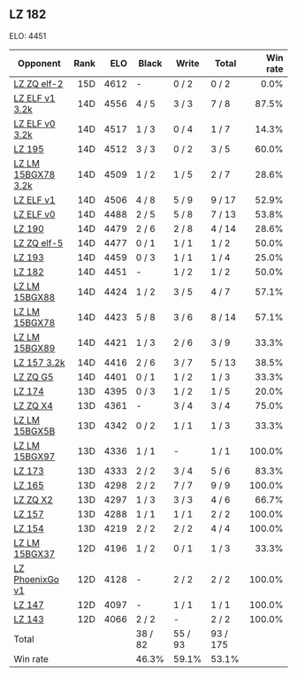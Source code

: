 ## LZ 182 ##

ELO: 4451

Opponent | Rank | ELO | Black | Write | Total | Win rate
---------|-----:|----:|-------|-------|-------|-------:
[LZ ZQ elf-2](LZ%20ZQ%20elf-2.md) | 15D | 4612 | - | 0 / 2 | 0 / 2 | 0.0%
[LZ ELF v1 3.2k](LZ%20ELF%20v1%203.2k.md) | 14D | 4556 | 4 / 5 | 3 / 3 | 7 / 8 | 87.5%
[LZ ELF v0 3.2k](LZ%20ELF%20v0%203.2k.md) | 14D | 4517 | 1 / 3 | 0 / 4 | 1 / 7 | 14.3%
[LZ 195](LZ%20195.md) | 14D | 4512 | 3 / 3 | 0 / 2 | 3 / 5 | 60.0%
[LZ LM 15BGX78 3.2k](LZ%20LM%2015BGX78%203.2k.md) | 14D | 4509 | 1 / 2 | 1 / 5 | 2 / 7 | 28.6%
[LZ ELF v1](LZ%20ELF%20v1.md) | 14D | 4506 | 4 / 8 | 5 / 9 | 9 / 17 | 52.9%
[LZ ELF v0](LZ%20ELF%20v0.md) | 14D | 4488 | 2 / 5 | 5 / 8 | 7 / 13 | 53.8%
[LZ 190](LZ%20190.md) | 14D | 4479 | 2 / 6 | 2 / 8 | 4 / 14 | 28.6%
[LZ ZQ elf-5](LZ%20ZQ%20elf-5.md) | 14D | 4477 | 0 / 1 | 1 / 1 | 1 / 2 | 50.0%
[LZ 193](LZ%20193.md) | 14D | 4459 | 0 / 3 | 1 / 1 | 1 / 4 | 25.0%
[LZ 182](LZ%20182.md) | 14D | 4451 | - | 1 / 2 | 1 / 2 | 50.0%
[LZ LM 15BGX88](LZ%20LM%2015BGX88.md) | 14D | 4424 | 1 / 2 | 3 / 5 | 4 / 7 | 57.1%
[LZ LM 15BGX78](LZ%20LM%2015BGX78.md) | 14D | 4423 | 5 / 8 | 3 / 6 | 8 / 14 | 57.1%
[LZ LM 15BGX89](LZ%20LM%2015BGX89.md) | 14D | 4421 | 1 / 3 | 2 / 6 | 3 / 9 | 33.3%
[LZ 157 3.2k](LZ%20157%203.2k.md) | 14D | 4416 | 2 / 6 | 3 / 7 | 5 / 13 | 38.5%
[LZ ZQ G5](LZ%20ZQ%20G5.md) | 14D | 4401 | 0 / 1 | 1 / 2 | 1 / 3 | 33.3%
[LZ 174](LZ%20174.md) | 13D | 4395 | 0 / 3 | 1 / 2 | 1 / 5 | 20.0%
[LZ ZQ X4](LZ%20ZQ%20X4.md) | 13D | 4361 | - | 3 / 4 | 3 / 4 | 75.0%
[LZ LM 15BGX5B](LZ%20LM%2015BGX5B.md) | 13D | 4342 | 0 / 2 | 1 / 1 | 1 / 3 | 33.3%
[LZ LM 15BGX97](LZ%20LM%2015BGX97.md) | 13D | 4336 | 1 / 1 | - | 1 / 1 | 100.0%
[LZ 173](LZ%20173.md) | 13D | 4333 | 2 / 2 | 3 / 4 | 5 / 6 | 83.3%
[LZ 165](LZ%20165.md) | 13D | 4298 | 2 / 2 | 7 / 7 | 9 / 9 | 100.0%
[LZ ZQ X2](LZ%20ZQ%20X2.md) | 13D | 4297 | 1 / 3 | 3 / 3 | 4 / 6 | 66.7%
[LZ 157](LZ%20157.md) | 13D | 4288 | 1 / 1 | 1 / 1 | 2 / 2 | 100.0%
[LZ 154](LZ%20154.md) | 13D | 4219 | 2 / 2 | 2 / 2 | 4 / 4 | 100.0%
[LZ LM 15BGX37](LZ%20LM%2015BGX37.md) | 12D | 4196 | 1 / 2 | 0 / 1 | 1 / 3 | 33.3%
[LZ PhoenixGo v1](LZ%20PhoenixGo%20v1.md) | 12D | 4128 | - | 2 / 2 | 2 / 2 | 100.0%
[LZ 147](LZ%20147.md) | 12D | 4097 | - | 1 / 1 | 1 / 1 | 100.0%
[LZ 143](LZ%20143.md) | 12D | 4066 | 2 / 2 | - | 2 / 2 | 100.0%
Total | | | 38 / 82 | 55 / 93 | 93 / 175 | 
Win rate| | | 46.3% | 59.1% | 53.1% | 
